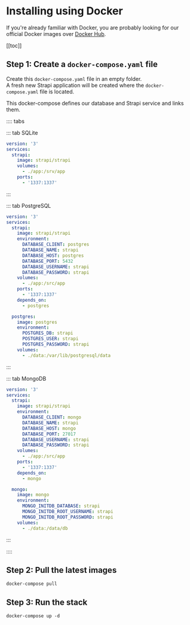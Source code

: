 # Installing using Docker

If you're already familiar with Docker, you are probably looking for our official Docker images over [Docker Hub](https://hub.docker.com/r/strapi/strapi).

[[toc]]

## Step 1: Create a `docker-compose.yaml` file

Create this `docker-compose.yaml` file in an empty folder. <br>
A fresh new Strapi application will be created where the `docker-compose.yaml` file is located.

This docker-compose defines our database and Strapi service and links them.

:::: tabs

::: tab SQLite

```yaml
version: '3'
services:
  strapi:
    image: strapi/strapi
    volumes:
      - ./app:/srv/app
    ports:
      - '1337:1337'
```

:::

::: tab PostgreSQL

```yaml
version: '3'
services:
  strapi:
    image: strapi/strapi
    environment:
      DATABASE_CLIENT: postgres
      DATABASE_NAME: strapi
      DATABASE_HOST: postgres
      DATABASE_PORT: 5432
      DATABASE_USERNAME: strapi
      DATABASE_PASSWORD: strapi
    volumes:
      - ./app:/src/app
    ports:
      - '1337:1337'
    depends_on:
      - postgres

  postgres:
    image: postgres
    environment:
      POSTGRES_DB: strapi
      POSTGRES_USER: strapi
      POSTGRES_PASSWORD: strapi
    volumes:
      - ./data:/var/lib/postgresql/data
```

:::

::: tab MongoDB

```yaml
version: '3'
services:
  strapi:
    image: strapi/strapi
    environment:
      DATABASE_CLIENT: mongo
      DATABASE_NAME: strapi
      DATABASE_HOST: mongo
      DATABASE_PORT: 27017
      DATABASE_USERNAME: strapi
      DATABASE_PASSWORD: strapi
    volumes:
      - ./app:/src/app
    ports:
      - '1337:1337'
    depends_on:
      - mongo

  mongo:
    image: mongo
    environment:
      MONGO_INITDB_DATABASE: strapi
      MONGO_INITDB_ROOT_USERNAME: strapi
      MONGO_INITDB_ROOT_PASSWORD: strapi
    volumes:
      - ./data:/data/db
```

:::

::::

## Step 2: Pull the latest images

```
docker-compose pull
```

## Step 3: Run the stack

```
docker-compose up -d
```

